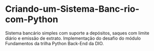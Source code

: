 # Criando-um-Sistema-Banc-rio-com-Python
Sistema bancário simples com suporte a depósitos, saques com limite diário e emissão de extrato. Implementação do desafio do módulo Fundamentos da trilha Python Back-End da DIO.

